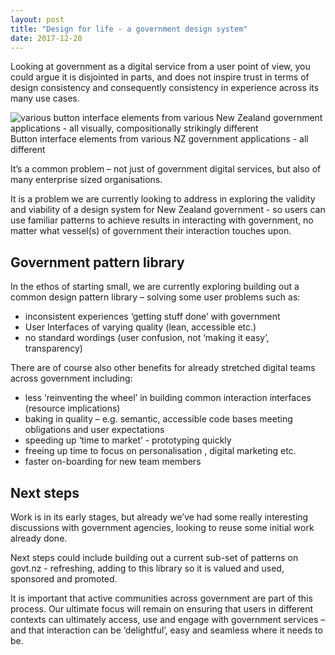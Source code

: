 ```yaml
---
layout: post
title: "Design for life - a government design system"
date: 2017-12-20
---
```


Looking at government as a digital service from a user point of view, you could argue it is disjointed in parts, and does not inspire trust in terms of design consistency and consequently consistency in experience across its many use cases.

![various button interface elements from various New Zealand government applications - all visually, compositionally strikingly different](img/gov-inconsistencies.jpg) <span class="caption text-muted">Button interface elements from various NZ government applications - all different</span>

It’s a common problem – not just of government digital services, but also of many enterprise sized organisations.

It is a problem we are currently looking to address in exploring the validity and viability of a design system for New Zealand government - so users can use familiar patterns to achieve results in interacting with government, no matter what vessel(s) of government their interaction touches upon.

## Government pattern library

In the ethos of starting small, we are currently exploring building out a common design pattern library – solving some user problems such as:

*   inconsistent experiences ‘getting stuff done’ with government
*   User Interfaces of varying quality (lean, accessible etc.)
*   no standard wordings (user confusion, not ‘making it easy’, transparency)

There are of course also other benefits for already stretched digital teams across government including:

*   less ‘reinventing the wheel’ in building common interaction interfaces (resource implications)
*   baking in quality – e.g. semantic, accessible code bases meeting obligations and user expectations
*   speeding up ‘time to market’ - prototyping quickly
*   freeing up time to focus on personalisation , digital marketing etc.
*   faster on-boarding for new team members

## Next steps

Work is in its early stages, but already we’ve had some really interesting discussions with government agencies, looking to reuse some initial work already done.

Next steps could include building out a current sub-set of patterns on govt.nz - refreshing, adding to this library so it is valued and used, sponsored and promoted.

It is important that active communities across government are part of this process. Our ultimate focus will remain on ensuring that users in different contexts can ultimately access, use and engage with government services – and that interaction can be ‘delightful’, easy and seamless where it needs to be.

